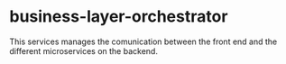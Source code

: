 # business-layer-orchestrator
This services manages the comunication between the front end and the different microservices on the backend.
